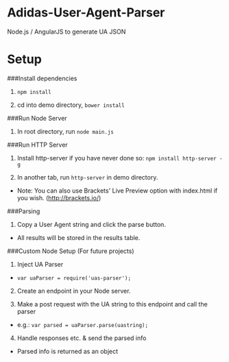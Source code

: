 # Adidas-User-Agent-Parser
Node.js / AngularJS to generate UA JSON
# Setup

###Install dependencies
1) `npm install`

2) cd into demo directory, `bower install`


###Run Node Server
1) In root directory, run `node main.js`

###Run HTTP Server
1) Install http-server if you have never done so:
`npm install http-server -g`

2) In another tab, run `http-server` in demo directory. 
* Note: You can also use Brackets' Live Preview option with index.html if you wish. (http://brackets.io/)

###Parsing
1) Copy a User Agent string and click the parse button.
* All results will be stored in the results table. 

###Custom Node Setup (For future projects)
1) Inject UA Parser
* `var uaParser = require('uas-parser');`

2) Create an endpoint in your Node server.

3) Make a post request with the UA string to this endpoint and call the parser
* e.g.: `var parsed = uaParser.parse(uastring);`

4) Handle responses etc. & send the parsed info
* Parsed info is returned as an object
